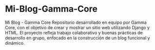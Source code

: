 # Mi-Blog-Gamma-Core
Mi Blog - Gamma Core Repositorio desarrollado en equipo por Gamma Core, con el objetivo de crear y mostrar un sitio web utilizando Django y HTML. El proyecto refleja trabajo colaborativo y buenas prácticas de desarrollo en grupo, enfocado en la construcción de un blog funcional y dinámico.
